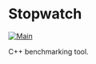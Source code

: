 # Stopwatch

[![Main](https://github.com/Galfurian/stopwatch/actions/workflows/main.yml/badge.svg)](https://github.com/Galfurian/stopwatch/actions/workflows/main.yml)

C++ benchmarking tool.
